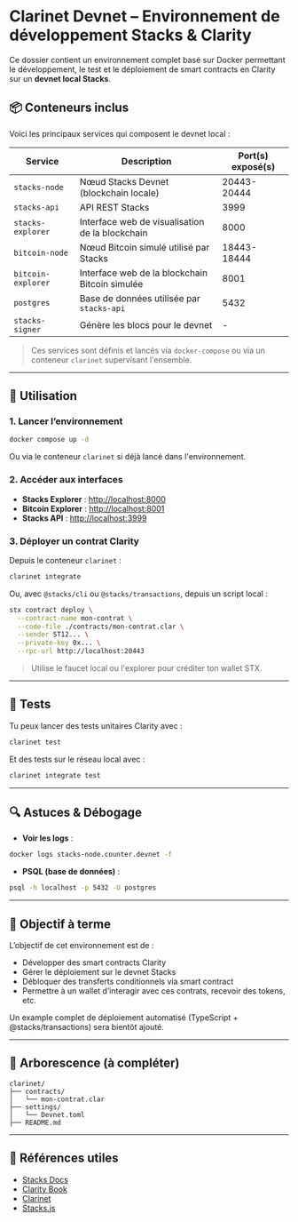 # Clarinet Devnet – Environnement de développement Stacks & Clarity

Ce dossier contient un environnement complet basé sur Docker permettant le développement, le test et le déploiement de smart contracts en Clarity sur un **devnet local Stacks**.

## 📦 Conteneurs inclus

Voici les principaux services qui composent le devnet local :

| Service                | Description                                      | Port(s) exposé(s)             |
|------------------------|--------------------------------------------------|-------------------------------|
| `stacks-node`          | Nœud Stacks Devnet (blockchain locale)           | 20443-20444                   |
| `stacks-api`           | API REST Stacks                                  | 3999                          |
| `stacks-explorer`      | Interface web de visualisation de la blockchain  | 8000                          |
| `bitcoin-node`         | Nœud Bitcoin simulé utilisé par Stacks           | 18443-18444                   |
| `bitcoin-explorer`     | Interface web de la blockchain Bitcoin simulée   | 8001                          |
| `postgres`             | Base de données utilisée par `stacks-api`        | 5432                          |
| `stacks-signer`        | Génère les blocs pour le devnet                  | -                             |

> Ces services sont définis et lancés via `docker-compose` ou via un conteneur `clarinet` supervisant l'ensemble.

---

## 🚀 Utilisation

### 1. Lancer l’environnement

```bash
docker compose up -d
```

Ou via le conteneur `clarinet` si déjà lancé dans l'environnement.

### 2. Accéder aux interfaces

- **Stacks Explorer** : [http://localhost:8000](http://localhost:8000)
- **Bitcoin Explorer** : [http://localhost:8001](http://localhost:8001)
- **Stacks API** : [http://localhost:3999](http://localhost:3999)

### 3. Déployer un contrat Clarity

Depuis le conteneur `clarinet` :

```bash
clarinet integrate
```

Ou, avec `@stacks/cli` ou `@stacks/transactions`, depuis un script local :

```bash
stx contract deploy \
  --contract-name mon-contrat \
  --code-file ./contracts/mon-contrat.clar \
  --sender ST12... \
  --private-key 0x... \
  --rpc-url http://localhost:20443
```

> Utilise le faucet local ou l'explorer pour créditer ton wallet STX.

---

## 🧪 Tests

Tu peux lancer des tests unitaires Clarity avec :

```bash
clarinet test
```

Et des tests sur le réseau local avec :

```bash
clarinet integrate test
```

---

## 🔍 Astuces & Débogage

- **Voir les logs** :

```bash
docker logs stacks-node.counter.devnet -f
```

- **PSQL (base de données)** :

```bash
psql -h localhost -p 5432 -U postgres
```

---

## 🔐 Objectif à terme

L’objectif de cet environnement est de :

- Développer des smart contracts Clarity
- Gérer le déploiement sur le devnet Stacks
- Débloquer des transferts conditionnels via smart contract
- Permettre à un wallet d’interagir avec ces contrats, recevoir des tokens, etc.

Un example complet de déploiement automatisé (TypeScript + @stacks/transactions) sera bientôt ajouté.

---

## 📁 Arborescence (à compléter)

```
clarinet/
├── contracts/
│   └── mon-contrat.clar
├── settings/
│   └── Devnet.toml
├── README.md
```

---

## 🔗 Références utiles

- [Stacks Docs](https://docs.stacks.co/)
- [Clarity Book](https://book.clarity-lang.org)
- [Clarinet](https://docs.hiro.so/clarinet/overview)
- [Stacks.js](https://stacks.js.org)
